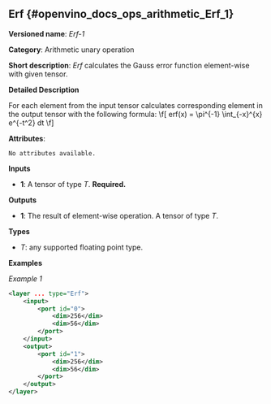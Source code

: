 ## Erf <a name="Erf"></a> {#openvino_docs_ops_arithmetic_Erf_1}

**Versioned name**: *Erf-1*

**Category**: Arithmetic unary operation

**Short description**: *Erf* calculates the Gauss error function element-wise with given tensor.

**Detailed Description**

For each element from the input tensor calculates corresponding element in the output tensor with the following formula:
\f[
erf(x) = \pi^{-1} \int_{-x}^{x} e^{-t^2} dt
\f]

**Attributes**:

    No attributes available.

**Inputs**

* **1**: A tensor of type *T*. **Required.**

**Outputs**

* **1**: The result of element-wise operation. A tensor of type *T*.

**Types**

* *T*: any supported floating point type.

**Examples**

*Example 1*

```xml
<layer ... type="Erf">
    <input>
        <port id="0">
            <dim>256</dim>
            <dim>56</dim>
        </port>
    </input>
    <output>
        <port id="1">
            <dim>256</dim>
            <dim>56</dim>
        </port>
    </output>
</layer>
```
